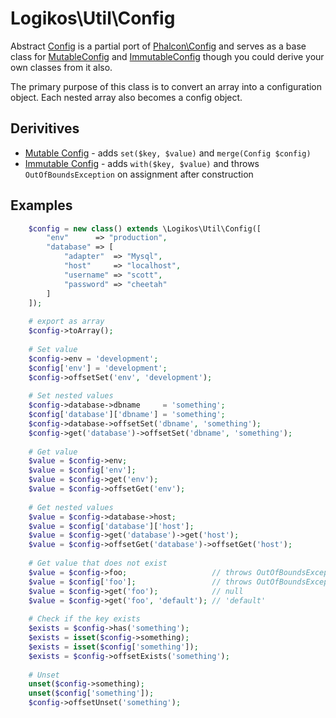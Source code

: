 # Logikos\Util\Config
Abstract [Config] is a partial port of [Phalcon\Config] and serves as a base class for [MutableConfig] and [ImmutableConfig] though you could derive your own classes from it also.

The primary purpose of this class is to convert an array into a configuration object.  Each nested array also becomes a config object.

## Derivitives
- [Mutable Config] - adds `set($key, $value)` and `merge(Config $config)`
- [Immutable Config] - adds `with($key, $value)` and throws `OutOfBoundsException` on assignment after construction 


## Examples
```php
    $config = new class() extends \Logikos\Util\Config([
        "env"      => "production",
        "database" => [
            "adapter"  => "Mysql",
            "host"     => "localhost",
            "username" => "scott",
            "password" => "cheetah"
        ]
    ]);
    
    # export as array
    $config->toArray();
    
    # Set value
    $config->env = 'development';
    $config['env'] = 'development';
    $config->offsetSet('env', 'development');
    
    # Set nested values
    $config->database->dbname     = 'something';
    $config['database']['dbname'] = 'something';
    $config->database->offsetSet('dbname', 'something');
    $config->get('database')->offsetSet('dbname', 'something');
    
    # Get value
    $value = $config->env;
    $value = $config['env'];
    $value = $config->get('env');
    $value = $config->offsetGet('env');
    
    # Get nested values
    $value = $config->database->host;
    $value = $config['database']['host'];
    $value = $config->get('database')->get('host');
    $value = $config->offsetGet('database')->offsetGet('host');
    
    # Get value that does not exist
    $value = $config->foo;                   // throws OutOfBoundsException
    $value = $config['foo'];                 // throws OutOfBoundsException
    $value = $config->get('foo');            // null
    $value = $config->get('foo', 'default'); // 'default'
    
    # Check if the key exists
    $exists = $config->has('something');
    $exists = isset($config->something);
    $exists = isset($config['something']);
    $exists = $config->offsetExists('something');
    
    # Unset
    unset($config->something);
    unset($config['something']);
    $config->offsetUnset('something');
```

[Config]: ../../src/Config.php
[MutableConfig]: ../../src/Config/MutableConfig.php
[ImmutableConfig]: ../../src/Config/ImmutableConfig.php
[Phalcon\Config]: https://docs.phalconphp.com/en/3.2/Phalcon_Config
[Mutable Config]: mutable.md
[Immutable Config]: immutable.md